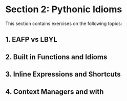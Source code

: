 # Section 2: Pythonic Idioms

This section contains exercises on the following topics:

## 1. EAFP vs LBYL

## 2. Built in Functions and Idioms

## 3. Inline Expressions and Shortcuts

## 4. Context Managers and with

